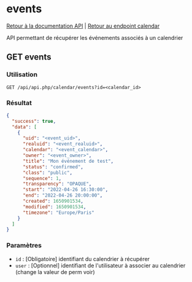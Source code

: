 # events

[Retour à la documentation API](../../README.md#utilisation-de-lapi) | [Retour au endpoint calendar](../README.md#calendar)

API permettant de récupérer les événements associés à un calendrier

## GET events

### Utilisation

```url
GET /api/api.php/calendar/events?id=<calendar_id>
```

### Résultat

```json
{
  "success": true,
  "data": [
    {
      "uid": "<event_uid>",
      "realuid": "<event_realuid>",
      "calendar": "<event_calendar>",
      "owner": "<event_owner>",
      "title": "Mon événement de test",
      "status": "confirmed",
      "class": "public",
      "sequence": 1,
      "transparency": "OPAQUE",
      "start": "2022-04-26 16:30:00",
      "end": "2022-04-26 20:00:00",
      "created": 1650901534,
      "modified": 1650901534,
      "timezone": "Europe/Paris"
    }
  ]
}
```

### Paramètres

 - `id` : [Obligatoire] identifiant du calendrier à récupérer
 - `user` : [Optionnel] identifiant de l'utilisateur à associer au calendrier (change la valeur de perm voir)